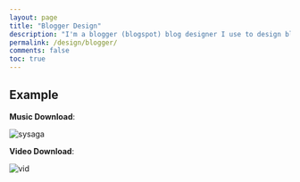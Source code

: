 ```yaml
---
layout: page
title: "Blogger Design"
description: "I'm a blogger (blogspot) blog designer I use to design blogspot blog's free, If you are planning to create a blog on blogger (blogspot) then I'm ready to help you out without spending any penny."
permalink: /design/blogger/
comments: false
toc: true
---
```



## Example

**Music Download**:       

![sysaga](/assets/images/sysaga.webp)        

**Video Download**:        

![vid](/assets/images/vid.webp)        
